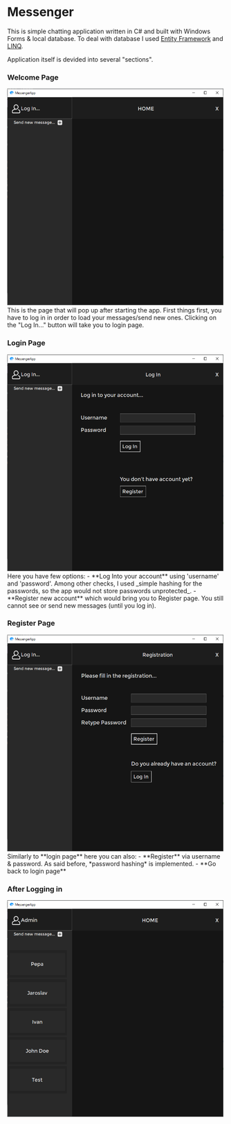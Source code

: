 # Messenger
This is simple chatting application written in C# and built with Windows Forms & local database. To deal with database I used [Entity Framework](https://docs.microsoft.com/en-us/ef/) and [LINQ](https://docs.microsoft.com/en-us/dotnet/csharp/programming-guide/concepts/linq/).

Application itself is devided into several "sections".

### Welcome Page
<img src="https://github.com/xadam1/Messenger/blob/master/Resources/img/default.png" width="500" height="500">
This is the page that will pop up after starting the app. First things first, you have to log in in order to load your messages/send new ones. Clicking on the "Log In..." button will take you to login page.

### Login Page
<img src="https://github.com/xadam1/Messenger/blob/master/Resources/img/login.png" width="500" height="500">
Here you have few options:
- **Log Into your account** using 'username' and 'password'. Among other checks, I used _simple hashing for the passwords, so the app would not store passwords unprotected_.
- **Register new account** which would bring you to Register page.
You still cannot see or send new messages (until you log in).

### Register Page
<img src="https://github.com/xadam1/Messenger/blob/master/Resources/img/register.png" width="500" height="500">
Similarly to **login page** here you can also:
- **Register** via username & password. As said before, *password hashing* is implemented.
- **Go back to login page**

### After Logging in
<img src="https://github.com/xadam1/Messenger/blob/master/Resources/img/logged_in.png" width="500" height="500">

